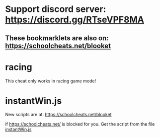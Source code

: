 # **Support discord server: https://discord.gg/RTseVPF8MA**

## **These bookmarklets are also on: https://schoolcheats.net/blooket**

# racing 

This cheat only works in racing game mode!

# instantWin.js

New scripts are at:
https://schoolcheats.net/blooket

if https://schoolcheats.net/ is blocked for you. Get the script from the file [instantWin.js](https://raw.githubusercontent.com/glixzzy/blooket-hack/main/racing/instantWin.js)
